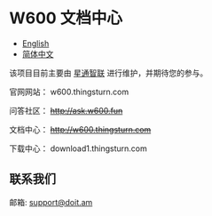 # W600 文档中心 

* [English](en/SUMMARY.md)
* [简体中文](zh/SUMMARY.md)

该项目目前主要由 [星通智联](http://www.thingsturn.com) 进行维护，并期待您的参与。

官网网站： w600.thingsturn.com

问答社区： ~~http://ask.w600.fun~~

文档中心： ~~http://w600.thingsturn.com~~

下载中心： download1.thingsturn.com

## 联系我们

邮箱: support@doit.am
